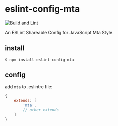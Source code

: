 # eslint-config-mta

[![Build and Lint](https://github.com/nayotta/eslint-config-mta/actions/workflows/build.yml/badge.svg)](https://github.com/nayotta/eslint-config-mta/actions/workflows/build.yml)

An ESLint Shareable Config for JavaScript Mta Style.

## install

```sh
$ npm install eslint-config-mta
```

## config

add `mta` to .eslintrc file:

```js
{
	extends: [
		'mta',
		// other extends
	]
}
```